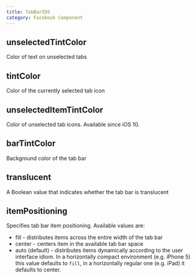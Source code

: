 ```yaml
---
title: TabBarIOS
category: Facebook Component
---
```

<!-- Generated by documentation.js. Update this documentation by updating the source code. -->

## unselectedTintColor

Color of text on unselected tabs

## tintColor

Color of the currently selected tab icon

## unselectedItemTintColor

Color of unselected tab icons. Available since iOS 10.

## barTintColor

Background color of the tab bar

## translucent

A Boolean value that indicates whether the tab bar is translucent

## itemPositioning

Specifies tab bar item positioning. Available values are:

-   fill - distributes items across the entire width of the tab bar
-   center - centers item in the available tab bar space
-   auto (default) - distributes items dynamically according to the
    user interface idiom. In a horizontally compact environment (e.g. iPhone 5)
    this value defaults to `fill`, in a horizontally regular one (e.g. iPad)
    it defaults to center.
